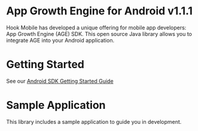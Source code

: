 # App Growth Engine for Android v1.1.1

Hook Mobile has developed a unique offering for mobile app developers: App Growth Engine (AGE) SDK.
This open source Java library allows you to integrate AGE into your Android application.


# Getting Started

See our <a href="http://hookmobile.com/android-tutorial.html" target="_blank">Android SDK Getting Started Guide</a>


# Sample Application

This library includes a sample application to guide you in development.

